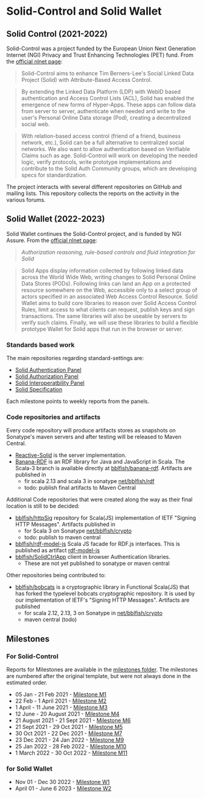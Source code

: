 # Solid-Control and Solid Wallet

## Solid Control (2021-2022)

Solid-Control was a project funded by the European Union Next Generation Internet (NGI) Privacy and Trust Enhancing Technologies (PET) fund. From the [official nlnet page](https://nlnet.nl/project/SolidControl/):

> Solid-Control aims to enhance Tim Berners-Lee's Social Linked Data Project (Solid) with Attribute-Based Access Control. 

> By extending the Linked Data Platform (LDP) with WebID based authentication and Access Control Lists (ACL), Solid has enabled the emergence of new forms of Hyper-Apps. These apps can follow data from server to server, authenticate when needed and write to the user's Personal Online Data storage (Pod), creating a decentralized social web.

> With relation-based access control (friend of a friend, business network, etc.), Solid can be a full alternative to centralized social networks. We also want to allow authentication based on Verifiable Claims such as age. Solid-Control will work on developing the needed logic, verify protocols, write prototype implementations and contribute to the Solid Auth Community groups, which are developing specs for standardization.

The project interacts with several different repositories on GitHub and mailing lists. This repository collects the reports on the activity in the various forums.

## Solid Wallet (2022-2023)

Solid Wallet continues the Solid-Control project, and is funded by NGI Assure. From the [official nlnet page](https://nlnet.nl/project/SolidWallet/index.html):

> *Authorization reasoning, rule-based controls and fluid integration for Solid*

> Solid Apps display information collected by following linked data across the World Wide Web, writing changes to Solid Personal Online Data Stores (PODs). Following links can land an App on a protected resource somewhere on the Web, accessible only to a select group of actors specified in an associated Web Access Control Resource. Solid Wallet aims to build core libraries to reason over Solid Access Control Rules, limit access to what clients can request, publish keys and sign transactions. The same libraries will also be useable by servers to verify such claims. Finally, we will use these libraries to build a flexible prototype Wallet for Solid apps that run in the browser or server.


### Standards based work

The main repositories regarding standard-settings are:

* [Solid Authentication Panel](https://github.com/solid/authentication-panel) 
* [Solid Authorization Panel](https://github.com/solid/authorization-panel)
* [Solid Interoperatbility Panel](https://github.com/solid/data-interoperability-panel)
* [Solid Specification](https://github.com/solid/specification/)

Each milestone points to weekly reports from the panels.

###  Code repositories and artifacts 

Every code repository will produce artifacts stores as snapshots on Sonatype's maven servers
and after testing will be released to Maven Central. 

* [Reactive-Solid](https://github.com/co-operating-systems/Reactive-SoLiD) is the server implementation.
* [Banana-RDF](https://github.com/banana-rdf/banana-rdf) is an RDF library for Java and JavaScript in Scala. The Scala-3 branch is available directly at [bblfish/banana-rdf](https://github.com/bblfish/banana-rdf/). Artifacts are published in 
  * fir scala 2.13 and scala 3 in sonatype [net/bblfish/rdf](https://oss.sonatype.org/content/repositories/snapshots/net/bblfish/rdf/)
  * todo: publish final artifacts to Maven Central
  
Additional Code repositories that were created along the way as their final location is still to be decided:
 
* [bblfish/httpSig](https://github.com/bblfish/httpSig) repository for Scala(JS) implementation of IETF "Signing HTTP Messages". Artifacts published in
    * for Scala 3 on Sonatype [net/bblfish/crypto](https://oss.sonatype.org/content/repositories/snapshots/net/bblfish/crypto/)
    * todo: publish to maven central
* [bblfish/rdf-model-js](https://github.com/bblfish/rdf.scala.js) Scala JS facade for RDF.js interfaces. This is published as artifact [rdf-model-js](https://oss.sonatype.org/content/repositories/snapshots/net/bblfish/rdf/rdf-model-js_sjs1_3/)
* [bblfish/SolidCtrlApp](https://github.com/bblfish/SolidCtrlApp) client in browser Authentication libraries.
   * These are not yet published to sonatype or maven central

Other repositories being contributed to:
* [bblfish/bobcats](https://github.com/bblfish/bobcats) is a cryptographic library in Functional Scala(JS) that has forked the typelevel bobcats cryptographic repository. It is used by our implementation of IETF's "Signing HTTP Messages". Artifacts are published
    * for scala 2.12, 2.13, 3 on Sonatype in [net/bblfish/crypto](https://oss.sonatype.org/content/repositories/snapshots/net/bblfish/crypto/)
    * maven central (todo)

## Milestones 

### For Solid-Control

Reports for Milestones are available in the [milestones folder](milestones). 
The milestones are numbered after the original template, but were not always done in the estimated order.

 * 05 Jan - 21 Feb  2021 - [Milestone M1](milestones/M1/M1.md)
 * 22 Feb - 1 April 2021 - [Milestone M2](milestones/M2/M2.md)
 * 1 April - 11 June 2021 - [Milestone M3](milestones/M3/M3.md)
 * 12 June - 20 August 2021 - [Milestone M4](milestones/M4/M4.md)
 * 21 August 2021 - 21 Sept 2021 - [Milestone M6](milestones/M6/M6.md)
 * 21 Sept 2021 - 29 Oct 2021 - [Milestone M5](milestones/M5/M5.md)
 * 30 Oct 2021 - 22 Dec 2021 - [Milestone M7](milestones/M7/M7.md)
 * 23 Dec 2021 - 24 Jan 2022 - [Milestone M9](milestones/M9/M9.md)
 * 25 Jan 2022 - 28 Feb 2022 - [Milestone M10](milestones/M10/M10.md)
 * 1 March 2022 - 30 Oct 2022 - [Milestone M11](milestones/M11/M11.md)

### for Solid Wallet 

 * Nov 01 - Dec 30 2022 - [Milestone W1](milestones/W1/W1.md)
 * April 01 - June 6 2023 - [Milestone W2](miltesones/W2/W2.md)

